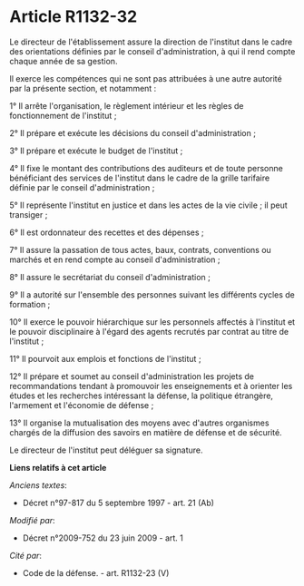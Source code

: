 # Article R1132-32

Le directeur de l'établissement assure la direction de l'institut dans le cadre des orientations définies par le conseil
d'administration, à qui il rend compte chaque année de sa gestion. 

Il exerce les compétences qui ne sont pas attribuées à une autre autorité par la présente section, et notamment : 

1° Il arrête l'organisation, le règlement intérieur et les règles de fonctionnement de l'institut ; 

2° Il prépare et exécute les décisions du conseil d'administration ; 

3° Il prépare et exécute le budget de l'institut ; 

4° Il fixe le montant des contributions des auditeurs et de toute personne bénéficiant des services de l'institut dans le
cadre de la grille tarifaire définie par le conseil d'administration ; 

5° Il représente l'institut en justice et dans les actes de la vie civile ; il peut transiger ; 

6° Il est ordonnateur des recettes et des dépenses ; 

7° Il assure la passation de tous actes, baux, contrats, conventions ou marchés et en rend compte au conseil
d'administration ; 

8° Il assure le secrétariat du conseil d'administration ; 

9° Il a autorité sur l'ensemble des personnes suivant les différents cycles de formation ; 

10° Il exerce le pouvoir hiérarchique sur les personnels affectés à l'institut et le pouvoir disciplinaire à l'égard des
agents recrutés par contrat au titre de l'institut ; 

11° Il pourvoit aux emplois et fonctions de l'institut ; 

12° Il prépare et soumet au conseil d'administration les projets de recommandations tendant à promouvoir les enseignements et
à orienter les études et les recherches intéressant la défense, la politique étrangère, l'armement et l'économie de
défense ; 

13° Il organise la mutualisation des moyens avec d'autres organismes chargés de la diffusion des savoirs en matière de
défense et de sécurité. 

Le directeur de l'institut peut déléguer sa signature.

**Liens relatifs à cet article**

_Anciens textes_:

  - Décret n°97-817 du 5 septembre 1997 - art. 21 (Ab)

_Modifié par_:

  - Décret n°2009-752 du 23 juin 2009 - art. 1

_Cité par_:

  - Code de la défense. - art. R1132-23 (V)
